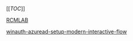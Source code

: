 [[_TOC_]]

[RCMLAB](/Knowledge-Base/RCMLAB/RCMLAB)

[winauth-azuread-setup-modern-interactive-flow](https://dev.azure.com/limlab/DevOps%20Toolkit/_wiki/wikis/DevOps-Toolkit.wiki/363/winauth-azuread-setup-modern-interactive-flow)
